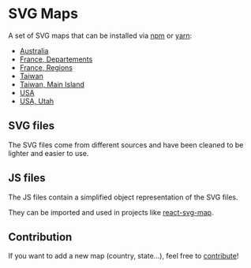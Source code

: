 # SVG Maps

A set of SVG maps that can be installed via [npm](https://www.npmjs.com) or [yarn](https://yarnpkg.com):
* [Australia](packages/australia)
* [France, Departements](packages/france.departements)
* [France, Regions](packages/france.regions)
* [Taiwan](packages/taiwan)
* [Taiwan, Main Island](packages/taiwan.main)
* [USA](packages/usa)
* [USA, Utah](packages/usa.utah)

## SVG files

The SVG files come from different sources and have been cleaned to be lighter and easier to use.

## JS files

The JS files contain a simplified object representation of the SVG files.

They can be imported and used in projects like [react-svg-map](https://github.com/VictorCazanave/react-svg-map).

## Contribution

If you want to add a new map (country, state...), feel free to [contribute](CONTRIBUTING.md)!
